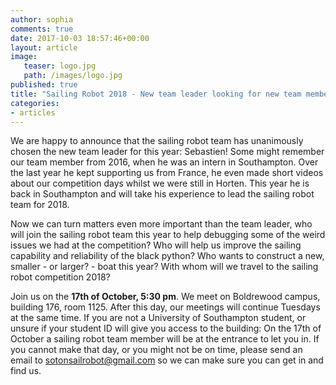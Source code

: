 ```yaml
---
author: sophia
comments: true
date: 2017-10-03 18:57:46+00:00
layout: article
image:
   teaser: logo.jpg
   path: /images/logo.jpg
published: true
title: "Sailing Robot 2018 - New team leader looking for new team members!"
categories:
- articles
---
```


We are happy to announce that the sailing robot team has unanimously chosen the new team leader for this year: Sebastien!
Some might remember our team member from 2016, when he was an intern in Southampton. Over the last year he kept supporting us from France, he even made short videos about our competition days whilst we were still in Horten. This year he is back in Southampton and will take his experience to lead the sailing robot team for 2018.

Now we can turn matters even more important than the team leader, who will join the sailing robot team this year to help debugging some of the weird issues we had at the competition? Who will help us improve the sailing capability and reliability of the black python? Who wants to construct a new, smaller - or larger? - boat this year? With whom will we travel to the sailing robot competition 2018?

Join us on the **17th of October, 5:30 pm**.
We meet on Boldrewood campus, building 176, room 1125. After this day, our meetings will continue Tuesdays at the same time.
If you are not a University of Southampton student, or unsure if your student ID will give you access to the building: On the 17th of October a sailing robot team member will be at the entrance to let you in. If you cannot make that day, or you might not be on time, please send an email to [sotonsailrobot@gmail.com](sotonsailrobot@gmail.com) so we can make sure you can get in and find us.

